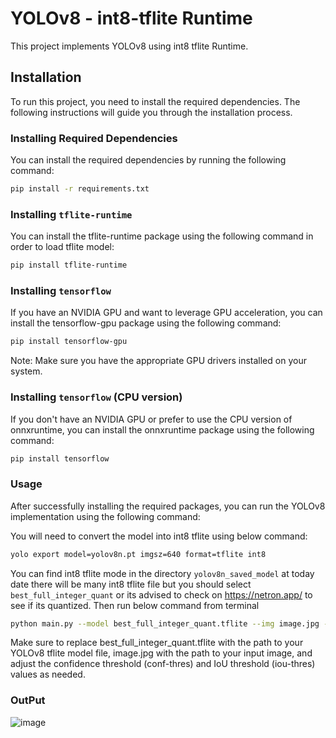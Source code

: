 # YOLOv8 - int8-tflite Runtime

This project implements YOLOv8 using int8 tflite Runtime.

## Installation

To run this project, you need to install the required dependencies. The following instructions will guide you through the installation process.

### Installing Required Dependencies

You can install the required dependencies by running the following command:

```bash
pip install -r requirements.txt
```

### Installing `tflite-runtime`

You can install the tflite-runtime package using the following command in order to load tflite model:

```bash
pip install tflite-runtime
```

### Installing `tensorflow`

If you have an NVIDIA GPU and want to leverage GPU acceleration, you can install the tensorflow-gpu package using the following command:

```bash
pip install tensorflow-gpu
```

Note: Make sure you have the appropriate GPU drivers installed on your system.

### Installing `tensorflow` (CPU version)

If you don't have an NVIDIA GPU or prefer to use the CPU version of onnxruntime, you can install the onnxruntime package using the following command:

```bash
pip install tensorflow
```

### Usage

After successfully installing the required packages, you can run the YOLOv8 implementation using the following command:

You will need to convert the model into int8 tflite using below command:

```bash
yolo export model=yolov8n.pt imgsz=640 format=tflite int8

```

You can find int8 tflite mode in the directory `yolov8n_saved_model` at today date there will be many int8 tflite file but you should select `best_full_integer_quant` or its advised to check on https://netron.app/ to see if its quantized. Then run below command from terminal

```bash
python main.py --model best_full_integer_quant.tflite --img image.jpg --conf-thres 0.5 --iou-thres 0.5
```

Make sure to replace best_full_integer_quant.tflite with the path to your YOLOv8 tflite model file, image.jpg with the path to your input image, and adjust the confidence threshold (conf-thres) and IoU threshold (iou-thres) values as needed.

### OutPut

![image](https://github.com/wamiqraza/Attribute-recognition-and-reidentification-Market1501-dataset/blob/main/img/output.png)
